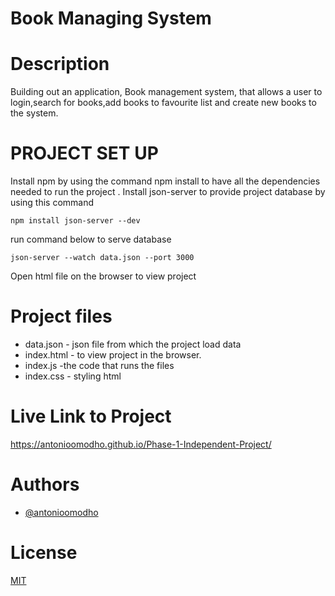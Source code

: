 # Book Managing System

# Description
 Building out an application, Book management system, that allows a user to login,search for books,add books to favourite list and create new books to the system.

# PROJECT SET UP
Install npm by using the command npm install to have all the dependencies needed to run the project .
Install json-server to provide project database by using this command

```shell 
npm install json-server --dev
```
run command below to serve database
```shell
json-server --watch data.json --port 3000
```
Open html file on the browser to view project

# Project files

- data.json - json file from which the project load data
- index.html -  to view project in the browser.
- index.js -the code that runs the files
- index.css - styling html
# Live Link to Project
https://antonioomodho.github.io/Phase-1-Independent-Project/

# Authors

- [@antonioomodho](https://www.github.com/antonioomodho)

# License

[MIT](https://choosealicense.com/licenses/mit/)

